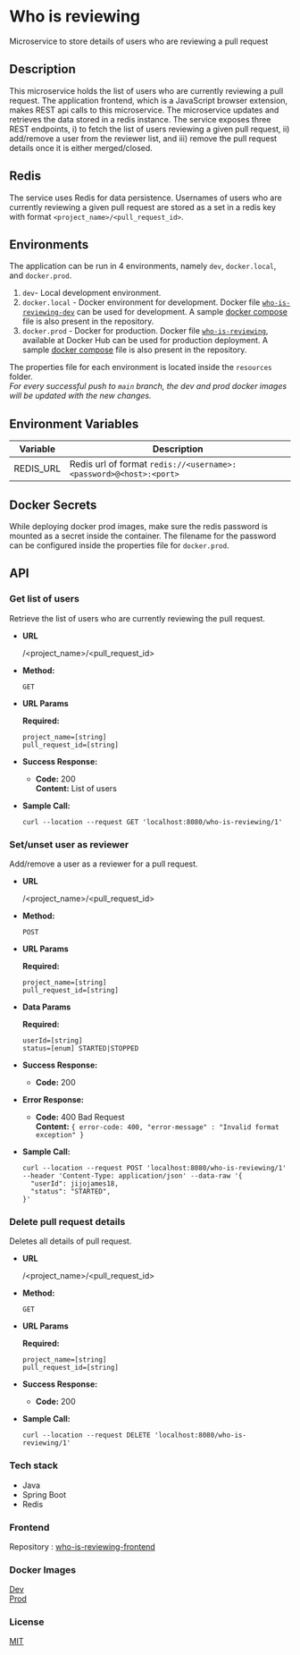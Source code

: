 # Who is reviewing
Microservice to store details of users who are reviewing a pull request  

## Description  
This microservice holds the list of users who are currently reviewing a pull request. The application frontend, which is a JavaScript browser extension, makes REST api calls to this microservice. The microservice updates and retrieves the data stored in a redis instance. The service exposes three REST endpoints, i) to fetch the list of users reviewing a given pull request, ii) add/remove a user from the reviewer list, and iii) remove the pull request details once it is either merged/closed.

## Redis
The service uses Redis for data persistence. Usernames of users who are currently reviewing a given pull request are stored as a set in a redis key with format
`<project_name>/<pull_request_id>`.

## Environments  
The application can be run in 4 environments, namely `dev`, `docker.local`, and `docker.prod`.  
1. `dev`- Local development environment.  
2. `docker.local` - Docker environment for development. Docker file [`who-is-reviewing-dev`](https://hub.docker.com/r/jijojames18/who-is-reviewing-dev) can be used for development. A sample [docker compose](https://github.com/jijojames18/who-is-reviewing-backend/blob/main/docker-compose.yml) file is also present in the repository.
3. `docker.prod` - Docker for production. Docker file [`who-is-reviewing`](https://hub.docker.com/r/jijojames18/who-is-reviewing), available at Docker Hub can be used for production deployment. A sample [docker compose](https://github.com/jijojames18/who-is-reviewing-backend/blob/main/docker-compose.prod.yml) file is also present in the repository.  

The properties file for each environment is located inside the `resources` folder.  
*For every successful push to `main` branch, the dev and prod docker images will be updated with the new changes.*   

## Environment Variables  

Variable | Description |
------|-------------|
REDIS_URL | Redis url of format `redis://<username>:<password>@<host>:<port>` |

## Docker Secrets
While deploying docker prod images, make sure the redis password is mounted as a secret inside the container. The filename for the password can be configured inside the properties file for `docker.prod`.  

## API
### Get list of users

Retrieve the list of users who are currently reviewing the pull request.  

* **URL**

  /<project_name>/<pull_request_id>

* **Method:**

  `GET`
  
* **URL Params**

  **Required:**
 
   `project_name=[string]`  
   `pull_request_id=[string]`

* **Success Response:**

  * **Code:** 200 <br />
    **Content:** List of users

* **Sample Call:**

  ```
  curl --location --request GET 'localhost:8080/who-is-reviewing/1'
  ```

### Set/unset user as reviewer

Add/remove a user as a reviewer for a pull request.  

* **URL**

  /<project_name>/<pull_request_id>

* **Method:**

  `POST`

* **URL Params**

  **Required:**
 
   `project_name=[string]`  
   `pull_request_id=[string]`

* **Data Params**

  **Required:**
 
   `userId=[string]`  
   `status=[enum] STARTED|STOPPED`  

* **Success Response:**

  * **Code:** 200 <br />
 
* **Error Response:**
  * **Code:** 400 Bad Request <br />
    **Content:** `{ error-code: 400, "error-message" : "Invalid format exception" }`

* **Sample Call:**

  ```
  curl --location --request POST 'localhost:8080/who-is-reviewing/1' --header 'Content-Type: application/json' --data-raw '{
    "userId": jijojames18,
    "status": "STARTED",
  }'
  ```

### Delete pull request details

Deletes all details of pull request.    

* **URL**

  /<project_name>/<pull_request_id>

* **Method:**

  `GET`
  
* **URL Params**

  **Required:**
 
   `project_name=[string]`  
   `pull_request_id=[string]`

* **Success Response:**

  * **Code:** 200 <br />

* **Sample Call:**

  ```
  curl --location --request DELETE 'localhost:8080/who-is-reviewing/1'
  ```

### Tech stack
* Java
* Spring Boot
* Redis

### Frontend
Repository : [who-is-reviewing-frontend](https://github.com/jijojames18/who-is-reviewing-frontend)

### Docker Images
[Dev](https://hub.docker.com/r/jijojames18/who-is-reviewing-dev)  
[Prod](https://hub.docker.com/r/jijojames18/who-is-reviewing)

### License
[MIT](https://github.com/jijojames18/who-is-reviewing-backend/blob/master/LICENSE)
